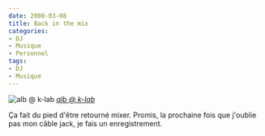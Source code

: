 ```yaml
---
date: 2008-03-08
title: Back in the mix
categories:
- DJ
- Musique
- Personnel
tags:
- DJ
- Musique
---
```

<img src="https://farm4.static.flickr.com/3022/2318469351_687e8903b0.jpg" alt="alb @ k-lab" />
<em><a title="photo sharing" href="https://www.flickr.com/photos/alienlebarge/2318469351/">alb @ k-lab</a></em>

Ça fait du pied d'être retourné mixer. Promis, la prochaine fois que j'oublie pas mon câble jack, je fais un enregistrement.

